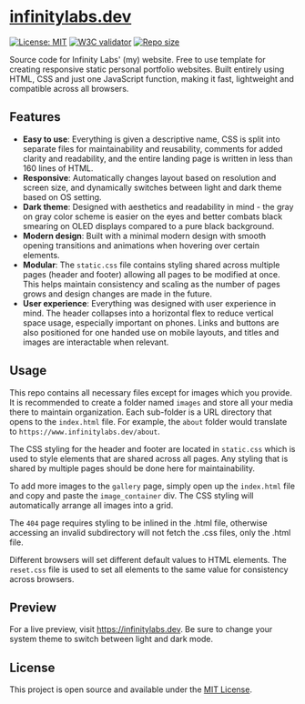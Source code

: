 # [infinitylabs.dev](https://www.infinitylabs.dev)

[![License: MIT](https://img.shields.io/badge/License-MIT-blue.svg)](https://opensource.org/licenses/MIT) [![W3C validator](https://img.shields.io/w3c-validation/html?targetUrl=https%3A%2F%2Finfinitylabs.dev)](https://validator.w3.org/nu/?doc=https%3A%2F%2Fwww.infinitylabs.dev%2F) [![Repo size](https://img.shields.io/github/repo-size/arlenegrace/infinitylabs.dev)](https://github.com/arlenegrace/infinitylabs.dev)

Source code for Infinity Labs' (my) website. Free to use template for creating responsive static personal portfolio websites. Built entirely using HTML, CSS and just one JavaScript function, making it fast, lightweight and compatible across all browsers.


## Features
- **Easy to use**: Everything is given a descriptive name, CSS is split into separate files for maintainability and reusability, comments for added clarity and readability, and the entire landing page is written in less than 160 lines of HTML.
- **Responsive**: Automatically changes layout based on resolution and screen size, and dynamically switches between light and dark theme based on OS setting.
- **Dark theme**: Designed with aesthetics and readability in mind - the gray on gray color scheme is easier on the eyes and better combats black smearing on OLED displays compared to a pure black background.
- **Modern design**: Built with a minimal modern design with smooth opening transitions and animations when hovering over certain elements.
- **Modular**: The `static.css` file contains styling shared across multiple pages (header and footer) allowing all pages to be modified at once. This helps maintain consistency and scaling as the number of pages grows and design changes are made in the future.
- **User experience**: Everything was designed with user experience in mind. The header collapses into a horizontal flex to reduce vertical space usage, especially important on phones. Links and buttons are also positioned for one handed use on mobile layouts, and titles and images are interactable when relevant.


## Usage
This repo contains all necessary files except for images which you provide. It is recommended to create a folder named `images` and store all your media there to maintain organization. Each sub-folder is a URL directory that opens to the `index.html` file. For example, the `about` folder would translate to `https://www.infinitylabs.dev/about`.

The CSS styling for the header and footer are located in `static.css` which is used to style elements that are shared across all pages. Any styling that is shared by multiple pages should be done here for maintainability.

To add more images to the `gallery` page, simply open up the `index.html` file and copy and paste the `image_container` div. The CSS styling will automatically arrange all images into a grid.

The `404` page requires styling to be inlined in the .html file, otherwise accessing an invalid subdirectory will not fetch the .css files, only the .html file.

Different browsers will set different default values to HTML elements. The `reset.css` file is used to set all elements to the same value for consistency across browsers.


## Preview
For a live preview, visit https://infinitylabs.dev. Be sure to change your system theme to switch between light and dark mode.


## License
This project is open source and available under the [MIT License](LICENSE).
